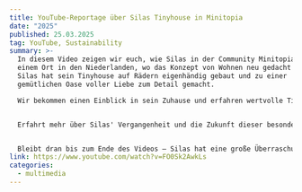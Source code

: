 ```yaml
---
title: YouTube-Reportage über Silas Tinyhouse in Minitopia
date: "2025"
published: 25.03.2025
tag: YouTube, Sustainability
summary: >-
  In diesem Video zeigen wir euch, wie Silas in der Community Minitopia lebt,
  einem Ort in den Niederlanden, wo das Konzept von Wohnen neu gedacht wird.
  Silas hat sein Tinyhouse auf Rädern eigenhändig gebaut und zu einer
  gemütlichen Oase voller Liebe zum Detail gemacht.

  Wir bekommen einen Einblick in sein Zuhause und erfahren wertvolle Tipps für den Bau eines Tinyhouses. Silas nimmt uns außerdem mit in seinen umgebauten Schoolbus, den er auf Reisen nutzt oder als Gästezimmer einsetzt.


  Erfahrt mehr über Silas' Vergangenheit und die Zukunft dieser besonderen niederländischen Gemeinde, die einst ein Schrottplatz war und jetzt etwa 40 Tiny Houses, Lehmhäuser, Container und Holzjurten beherbergt.


  Bleibt dran bis zum Ende des Videos – Silas hat eine große Überraschung für alle, die sich in das Tinyhouse verliebt haben!
link: https://www.youtube.com/watch?v=FO0Sk2AwkLs
categories:
  - multimedia
---
```

